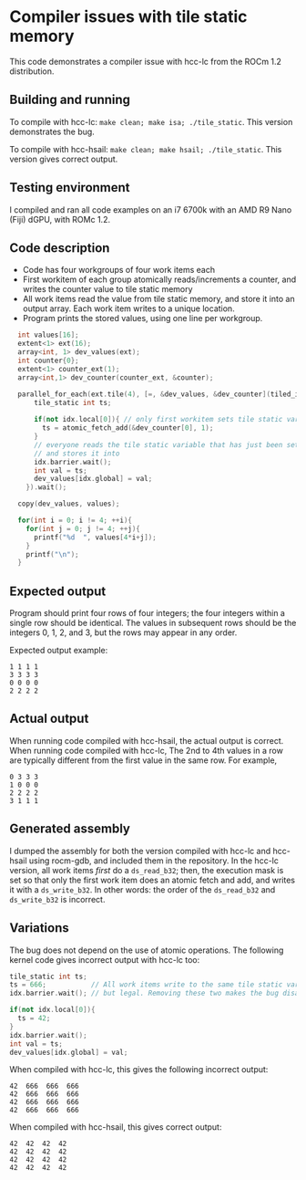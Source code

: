 # Compiler issues with tile static memory
This code demonstrates a compiler issue with hcc-lc from the ROCm 1.2 distribution.

## Building and running
To compile with hcc-lc: `make clean; make isa; ./tile_static`. This version demonstrates the bug.

To compile with hcc-hsail: `make clean; make hsail; ./tile_static`. This version gives correct output.

## Testing environment
I compiled and ran all code examples on an i7 6700k with an AMD R9 Nano (Fiji) dGPU, with ROMc 1.2.

## Code description
* Code has four workgroups of four work items each
* First workitem of each group atomically reads/increments a counter, and writes the counter value to tile static memory
* All work items read the value from tile static memory, and store it into an output array. Each work item writes to a 
unique location.
* Program prints the stored values, using one line per workgroup.

```C++
  int values[16];
  extent<1> ext(16);
  array<int, 1> dev_values(ext);
  int counter{0};
  extent<1> counter_ext(1);
  array<int,1> dev_counter(counter_ext, &counter);

  parallel_for_each(ext.tile(4), [=, &dev_values, &dev_counter](tiled_index<1> idx) [[hc]] {
      tile_static int ts;
      
      if(not idx.local[0]){ // only first workitem sets tile static variable
        ts = atomic_fetch_add(&dev_counter[0], 1);
      }
      // everyone reads the tile static variable that has just been set by the first workitem
      // and stores it into 
      idx.barrier.wait();
      int val = ts;
      dev_values[idx.global] = val;
    }).wait();

  copy(dev_values, values);

  for(int i = 0; i != 4; ++i){
    for(int j = 0; j != 4; ++j){
      printf("%d  ", values[4*i+j]);
    }
    printf("\n");
  }
```

## Expected output
Program should print four rows of four integers; the four integers within a single row should be identical. 
The values in subsequent rows should be the integers 0, 1, 2, and 3, but the rows may appear in any order.

Expected output example:
```
1 1 1 1
3 3 3 3
0 0 0 0
2 2 2 2
```

## Actual output
When running code compiled with hcc-hsail, the actual output is correct. When running code compiled with hcc-lc, The 2nd to 4th
values in a row are typically different from the first value in the same row. For example,

```
0 3 3 3
1 0 0 0
2 2 2 2
3 1 1 1
```
## Generated assembly
I dumped the assembly for both the version compiled with hcc-lc and hcc-hsail using rocm-gdb, and included them in the repository. 
In the hcc-lc version, all work items *first* do a `ds_read_b32`; then, the execution mask is set so that only the first
work item does an atomic fetch and add, and writes it with a `ds_write_b32`. In other words: the order of the `ds_read_b32`
and `ds_write_b32` is incorrect.

## Variations
The bug does not depend on the use of atomic operations. The following kernel code gives incorrect output with hcc-lc too:

```C++
tile_static int ts;
ts = 666;           // All work items write to the same tile static variable. Admittedly silly,
idx.barrier.wait(); // but legal. Removing these two makes the bug disappear.

if(not idx.local[0]){
  ts = 42;
}
idx.barrier.wait();
int val = ts;
dev_values[idx.global] = val;
```

When compiled with hcc-lc, this gives the following incorrect output:
```
42  666  666  666  
42  666  666  666  
42  666  666  666  
42  666  666  666  
```

When compiled with hcc-hsail, this gives correct output:
```
42  42  42  42  
42  42  42  42  
42  42  42  42  
42  42  42  42  
```

